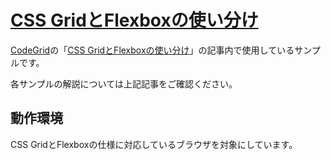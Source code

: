 # [CSS GridとFlexboxの使い分け](https://app.codegrid.net/series/2020-css-grid-and-flexbox)

[CodeGrid](http://www.codegrid.net/)の「[CSS GridとFlexboxの使い分け](https://app.codegrid.net/series/2020-css-grid-and-flexbox)」の記事内で使用しているサンプルです。

各サンプルの解説については上記記事をご確認ください。

## 動作環境

CSS GridとFlexboxの仕様に対応しているブラウザを対象にしています。
